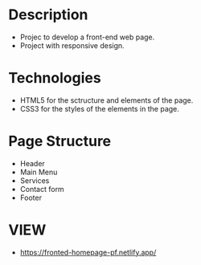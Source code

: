 # Description
- Projec to develop a front-end web page.
- Project with responsive design.

# Technologies 
- HTML5 for the sctructure and elements of the page.
- CSS3 for the styles of the elements in the page.

# Page Structure
- Header
- Main Menu
- Services
- Contact form
- Footer

# VIEW
- https://fronted-homepage-pf.netlify.app/
